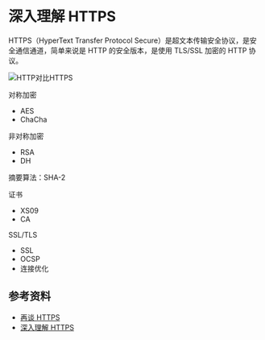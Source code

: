 # 深入理解 HTTPS



HTTPS（HyperText Transfer Protocol Secure）是超文本传输安全协议，是安全通信通道，简单来说是 HTTP 的安全版本，是使用 TLS/SSL 加密的 HTTP 协议。

![HTTP对比HTTPS](https://s2.loli.net/2022/04/06/IrxPn5w6lpOVRD2.png)



对称加密

- AES
- ChaCha

非对称加密

- RSA
- DH

摘要算法：SHA-2

证书

- XS09
- CA

SSL/TLS

- SSL
- OCSP
- 连接优化



## 参考资料

-   [再谈 HTTPS](https://mp.weixin.qq.com/s?__biz=MjM5MTA1MjAxMQ==&mid=2651234217&idx=1&sn=0c97f58d3dc8b21caabcd1c51e81e1b2&chksm=bd49462d8a3ecf3bc5600761b271e3975bd57b503577f4a848c4e7e8c9d34e6dd11279b0a7ea&mpshare=1&scene=1&srcid=&sharer_sharetime=1570834371848&sharer_shareid=778ad5bf3b27e0078eb105d7277263f6#rd)
-   [深入理解 HTTPS](https://limeii.github.io/2018/11/deep-understanding-https/)
